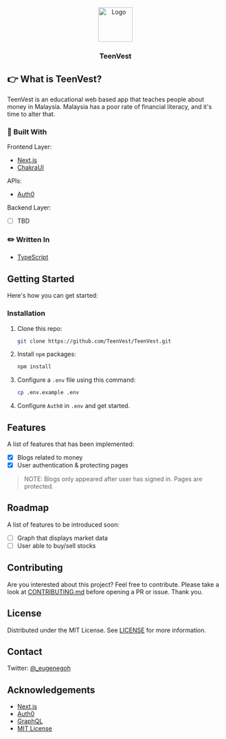 <br />
<p align="center">
  <a href="https://github.com/TeenVest1">
    <img src="https://user-images.githubusercontent.com/64187129/131427349-e995ab53-b923-4628-b9fd-22b7741d0e7a.png" alt="Logo" width="80" height="80">
  </a>

  <h3 align="center">TeenVest</h3>

</p>

<!-- ABOUT THE PROJECT -->

## :point_right: What is TeenVest?

TeenVest is an educational web based app that teaches people about money in Malaysia. Malaysia has a poor rate of financial literacy, and it's time to alter that.

### :hammer: Built With

Frontend Layer:

- [Next.js](https://nextjs.org/)
- [ChakraUI](https://chakra-ui.com/)

APIs:

- [Auth0](https://auth0.com/docs/)

Backend Layer:

- [ ] TBD

### :pencil2: Written In

- [TypeScript](https://www.typescriptlang.org/)

<!-- GETTING STARTED -->

## Getting Started

Here's how you can get started:

### Installation

1. Clone this repo:

   ```sh
   git clone https://github.com/TeenVest/TeenVest.git
   ```

2. Install `npm` packages:

   ```sh
   npm install
   ```

3. Configure a `.env` file using this command:

   ```sh
   cp .env.example .env
   ```

4. Configure `Auth0` in `.env` and get started.

<!-- USAGE EXAMPLES -->

## Features

A list of features that has been implemented:

- [x] Blogs related to money
- [x] User authentication & protecting pages

> NOTE: Blogs only appeared after user has signed in. Pages are protected.

<!-- ROADMAP -->

## Roadmap

A list of features to be introduced soon:

- [ ] Graph that displays market data
- [ ] User able to buy/sell stocks

<!-- CONTRIBUTING -->

## Contributing

Are you interested about this project? Feel free to contribute. Please take a look at [CONTRIBUTING.md](https://github.com/EugeneGohh/TeenVest/blob/main/CONTRIBUTING.md) before opening a PR or issue. Thank you.

<!-- LICENSE -->

## License

Distributed under the MIT License. See [LICENSE](https://github.com/TeenVest/TeenVest/blob/main/LICENSE) for more information.

<!-- CONTACT -->

## Contact

Twitter: [@\_eugenegoh](https://twitter.com/_eugenegoh)

<!-- ACKNOWLEDGEMENTS -->

## Acknowledgements

- [Next.js](https://nextjs.org/)
- [Auth0](https://auth0.com/docs/)
- [GraphQL](https://graphql.org/)
- [MIT License](https://github.com/TeenVest/TeenVest/blob/main/LICENSE)

<!-- MARKDOWN LINKS & IMAGES -->
<!-- https://www.markdownguide.org/basic-syntax/#reference-style-links -->

[contributors-shield]: https://img.shields.io/github/contributors/othneildrew/Best-README-Template.svg?style=for-the-badge
[contributors-url]: https://github.com/othneildrew/Best-README-Template/graphs/contributors
[forks-shield]: https://img.shields.io/github/forks/othneildrew/Best-README-Template.svg?style=for-the-badge
[forks-url]: https://github.com/othneildrew/Best-README-Template/network/members
[stars-shield]: https://img.shields.io/github/stars/othneildrew/Best-README-Template.svg?style=for-the-badge
[stars-url]: https://github.com/othneildrew/Best-README-Template/stargazers
[issues-shield]: https://img.shields.io/github/issues/othneildrew/Best-README-Template.svg?style=for-the-badge
[issues-url]: https://github.com/othneildrew/Best-README-Template/issues
[license-shield]: https://img.shields.io/github/license/othneildrew/Best-README-Template.svg?style=for-the-badge
[license-url]: https://github.com/othneildrew/Best-README-Template/blob/master/LICENSE.txt
[linkedin-shield]: https://img.shields.io/badge/-LinkedIn-black.svg?style=for-the-badge&logo=linkedin&colorB=555
[linkedin-url]: https://linkedin.com/in/othneildrew
[product-screenshot]: images/screenshot.png
